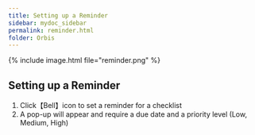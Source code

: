 ```yaml
---
title: Setting up a Reminder
sidebar: mydoc_sidebar
permalink: reminder.html
folder: Orbis
---
```

{% include image.html file="reminder.png" %}

## Setting up a Reminder

1. Click【Bell】icon to set a reminder for a checklist
2. A pop-up will appear and require a due date and a priority level (Low, Medium, High)
